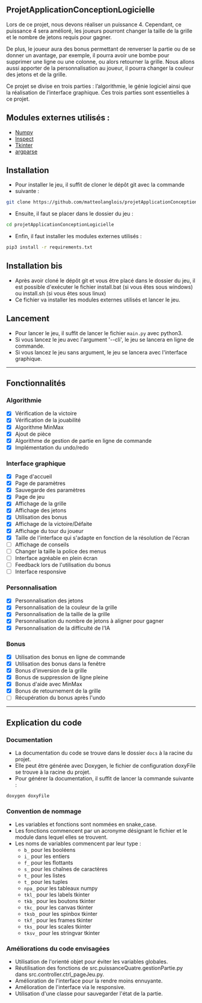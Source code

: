 ## ProjetApplicationConceptionLogicielle
Lors de ce projet, nous devons réaliser un puissance 4. Cependant, ce puissance 
4 sera amélioré, les joueurs pourront changer la taille de la grille et le 
nombre de jetons requis pour gagner.

De plus, le joueur aura des bonus permettant de renverser la partie ou de se 
donner un avantage, par exemple, il pourra avoir une bombe pour supprimer une 
ligne ou une colonne, ou alors retourner la grille.
Nous allons aussi apporter de la personnalisation au joueur, il pourra changer 
la couleur des jetons et de la grille.

Ce projet se divise en trois parties : l’algorithmie, le génie logiciel ainsi 
que la réalisation de l’interface graphique. Ces trois parties sont essentielles
à ce projet.

## Modules externes utilisés :
* [Numpy](https://numpy.org)
* [Inspect](https://docs.python.org/3/library/inspect.html)
* [Tkinter](https://docs.python.org/3/library/tkinter.html)
* [argparse](https://docs.python.org/3/library/argparse.html)

## Installation
* Pour installer le jeu, il suffit de cloner le dépôt git avec la commande 
* suivante :
```bash
git clone https://github.com/matteolanglois/projetApplicationConceptionLogicielle.git
```
* Ensuite, il faut se placer dans le dossier du jeu :
```bash
cd projetApplicationConceptionLogicielle
```
* Enfin, il faut installer les modules externes utilisés :
```bash
pip3 install -r requirements.txt
```

## Installation bis
* Après avoir cloné le dépôt git et vous être placé dans le dossier du jeu, il 
est possible 
d'exécuter le fichier install.bat (si vous êtes sous windows) ou install.sh (si 
vous êtes sous linux)
* Ce fichier va installer les modules externes utilisés et lancer le jeu.

## Lancement
* Pour lancer le jeu, il suffit de lancer le fichier `main.py` avec python3.
* Si vous lancez le jeu avec l'argument '--cli', le jeu se lancera en ligne de 
commande.
* Si vous lancez le jeu sans argument, le jeu se lancera avec l'interface 
graphique.

_____________________
## Fonctionnalités
### Algorithmie
- [x] Vérification de la victoire
- [x] Vérification de la jouabilité
- [x] Algorithme MinMax
- [x] Ajout de pièce
- [x] Algorithme de gestion de partie en ligne de commande
- [x] Implémentation du undo/redo

### Interface graphique
- [x] Page d'accueil
- [x] Page de paramètres
- [x] Sauvegarde des paramètres
- [x] Page de jeu
- [x] Affichage de la grille
- [x] Affichage des jetons
- [x] Utilisation des bonus
- [x] Affichage de la victoire/Défaite
- [x] Affichage du tour du joueur
- [x] Taille de l'interface qui s'adapte en fonction de la résolution de l'écran
- [ ] Affichage de conseils
- [ ] Changer la taille la police des menus
- [ ] Interface agréable en plein écran
- [ ] Feedback lors de l'utilisation du bonus
- [ ] Interface responsive

### Personnalisation
- [x] Personnalisation des jetons
- [x] Personnalisation de la couleur de la grille
- [x] Personnalisation de la taille de la grille
- [x] Personnalisation du nombre de jetons à aligner pour gagner
- [x] Personnalisation de la difficulté de l'IA

### Bonus
- [x] Utilisation des bonus en ligne de commande
- [x] Utilisation des bonus dans la fenêtre
- [x] Bonus d'inversion de la grille
- [x] Bonus de suppression de ligne pleine
- [x] Bonus d'aide avec MinMax
- [x] Bonus de retournement de la grille
- [ ] Récupération du bonus après l'undo

_____________________
## Explication du code
### Documentation
* La documentation du code se trouve dans le dossier `docs` à la racine du 
projet.
* Elle peut être générée avec Doxygen, le fichier de configuration doxyFile se 
trouve à la racine du projet.
* Pour générer la documentation, il suffit de lancer la commande suivante :
```bash
doxygen doxyFile
```

### Convention de nommage
* Les variables et fonctions sont nommées en snake_case.
* Les fonctions commencent par un acronyme désignant le fichier et le module 
dans lequel elles se trouvent.
* Les noms de variables commencent par leur type :
  * `b_` pour les booléens
  * `i_` pour les entiers
  * `f_` pour les flottants
  * `s_` pour les chaînes de caractères
  * `t_` pour les listes
  * `t_` pour les tuples
  * `npa_` pour les tableaux numpy
  * `tkl_` pour les labels tkinter
  * `tkb_` pour les boutons tkinter
  * `tkc_` pour les canvas tkinter
  * `tksb_` pour les spinbox tkinter
  * `tkf_` pour les frames tkinter
  * `tks_` pour les scales tkinter
  * `tksv_` pour les stringvar tkinter

### Améliorations du code envisagées
* Utilisation de l'orienté objet pour éviter les variables globales.
* Réutilisation des fonctions de src.puissanceQuatre.gestionPartie.py dans 
src.controller.ctrl_pageJeu.py.
* Amélioration de l'interface pour la rendre moins ennuyante.
* Amélioration de l'interface via le responsive.
* Utilisation d'une classe pour sauvegarder l'état de la partie.